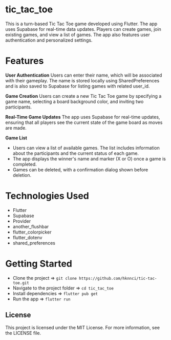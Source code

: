 # tic_tac_toe

This is a turn-based Tic Tac Toe game developed using Flutter. The app uses Supabase for real-time data updates. Players can create games, join existing games, and view a list of games. The app also features user authentication and personalized settings.

# Features

**User Authentication**
Users can enter their name, which will be associated with their gameplay. The name is stored locally using SharedPreferences and is also saved to Supabase for listing games with related user_id.

**Game Creation**
Users can create a new Tic Tac Toe game by specifying a game name, selecting a board background color, and inviting two participants.

**Real-Time Game Updates**
The app uses Supabase for real-time updates, ensuring that all players see the current state of the game board as moves are made.

**Game List**
- Users can view a list of available games. The list includes information about the participants and the current status of each game.
- The app displays the winner's name and marker (X or O) once a game is completed.
- Games can be deleted, with a confirmation dialog shown before deletion.

# Technologies Used

- Flutter
- Supabase
- Provider
- another_flushbar
- flutter_colorpicker
- flutter_dotenv
- shared_preferences

# Getting Started

- Clone the project => `git clone https://github.com/hknnci/tic-tac-toe.git`
- Navigate to the project folder => `cd tic_tac_toe`
- Install dependencies => `flutter pub get`
- Run the app => `flutter run`

## License

This project is licensed under the MIT License. For more information, see the LICENSE file.
